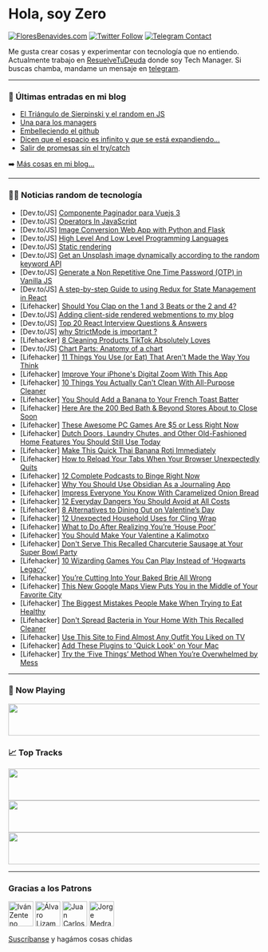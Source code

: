 # Hola, soy Zero

[![FloresBenavides.com](https://img.shields.io/website?down_message=oops&label=MiBlog&style=for-the-badge&up_message=online&url=https%3A%2F%2Ffloresbenavides.com)](https://floresbenavides.com) [![Twitter Follow](https://img.shields.io/twitter/follow/ZeroDragon?color=%231DA1F2&label=Follow&logo=twitter&logoColor=ffffff&style=for-the-badge)](https://twitter.com/zerodragon) [![Telegram Contact](https://img.shields.io/badge/escr%C3%ADbeme-ZeroDragon-%2326A5E4?style=for-the-badge&logo=telegram)](https://t.me/zerodragon)

Me gusta crear cosas y experimentar con tecnología que no entiendo.
Actualmente trabajo en [ResuelveTuDeuda](http://github.com/resuelve) donde soy Tech Manager.
Si buscas chamba, mandame un mensaje en [telegram](https://t.me/zerodragon).

---

### 📕 Últimas entradas en mi blog
<!-- BLOG-POST-LIST:START -->
- [El Triángulo de Sierpinski y el random en JS](https://floresbenavides.com/el-triangulo-de-sierpinski-y-el-random-en-js/)
- [Una para los managers](https://floresbenavides.com/una-para-los-managers/)
- [Embelleciendo el github](https://floresbenavides.com/embelleciendo-el-github/)
- [Dicen que el espacio es infinito y que se está expandiendo…](https://floresbenavides.com/dicen-que-el-espacio-es-infinito-y-que-se-esta-expandiendo/)
- [Salir de promesas sin el try/catch](https://floresbenavides.com/salir-de-promesas-sin-el-try-catch/)
<!-- BLOG-POST-LIST:END -->

➡️ [Más cosas en mi blog...](https://floresbenavides.com)

---

### 👨‍💻 Noticias random de tecnología
<!-- TECH-POSTS:START -->
- [Dev.to/JS] [Componente Paginador para Vuejs 3](https://dev.to/horaciodegiorgi/componente-paginador-par-vuejs-3-408e)
- [Dev.to/JS] [Operators In JavaScript](https://dev.to/ankitdevelops/operators-in-javascript-4kpa)
- [Dev.to/JS] [Image Conversion Web App with Python and Flask](https://dev.to/feranmiodugbemi10/image-conversion-web-app-with-python-1e18)
- [Dev.to/JS] [High Level And Low Level Programming Languages](https://dev.to/stevepurpose/high-level-and-low-level-programming-languages-am)
- [Dev.to/JS] [Static rendering](https://dev.to/lausuarez02/static-rendering-592h)
- [Dev.to/JS] [Get an Unsplash image dynamically according to the random keyword API](https://dev.to/koshirok096/get-an-unsplash-image-dynamically-according-to-the-random-keyword-api-3n75)
- [Dev.to/JS] [Generate a Non Repetitive One Time Password &lpar;OTP&rpar; in Vanilla JS](https://dev.to/mrsrv7/generate-a-non-repetitive-one-time-password-otp-in-vanilla-js-3agn)
- [Dev.to/JS] [A step-by-step Guide to using Redux for State Management in React](https://dev.to/ali_adeku/a-step-by-step-guide-to-using-redux-for-state-management-in-react-295l)
- [Lifehacker] [Should You Clap on the 1 and 3 Beats or the 2 and 4?](https://lifehacker.com/should-you-clap-on-the-1-and-3-beat-or-the-2-and-4-1850096102)
- [Dev.to/JS] [Adding client-side rendered webmentions to my blog](https://dev.to/cdransf/adding-client-side-rendered-webmentions-to-my-blog-4fp4)
- [Dev.to/JS] [Top 20 React Interview Questions &amp; Answers](https://dev.to/davidyaonz/top-20-react-interview-questions-answers-fmm)
- [Dev.to/JS] [why StrictMode is important ?](https://dev.to/iyadchafroud/why-strictmode-is-important--jhg)
- [Lifehacker] [8 Cleaning Products TikTok Absolutely Loves](https://lifehacker.com/8-cleaning-products-tiktok-absolutely-loves-1850095503)
- [Dev.to/JS] [Chart Parts: Anatomy of a chart](https://dev.to/joelmturner/chart-parts-anatomy-of-a-chart-52i9)
- [Lifehacker] [11 Things You Use &lpar;or Eat&rpar; That Aren&#39;t Made the Way You Think](https://lifehacker.com/11-things-you-use-or-eat-that-arent-made-the-way-you-1850077719)
- [Lifehacker] [Improve Your iPhone&#39;s Digital Zoom With This App](https://lifehacker.com/improve-your-iphones-digital-zoom-with-this-app-1850095334)
- [Lifehacker] [10 Things You Actually Can&#39;t Clean With All-Purpose Cleaner](https://lifehacker.com/10-things-you-actually-cant-clean-with-all-purpose-clea-1850095135)
- [Lifehacker] [You Should Add a Banana to Your French Toast Batter](https://lifehacker.com/you-should-add-a-banana-to-your-french-toast-batter-1850095258)
- [Lifehacker] [Here Are the 200 Bed Bath &amp; Beyond Stores About to Close Soon](https://lifehacker.com/here-are-the-200-bed-bath-beyond-stores-about-to-clos-1850095080)
- [Lifehacker] [These Awesome PC Games Are $5 or Less Right Now](https://lifehacker.com/these-awesome-pc-games-are-5-or-less-right-now-1850094709)
- [Lifehacker] [Dutch Doors, Laundry Chutes, and Other Old-Fashioned Home Features You Should Still Use Today](https://lifehacker.com/dutch-doors-laundry-chutes-and-other-old-fashioned-ho-1850094601)
- [Lifehacker] [Make This Quick Thai Banana Roti Immediately](https://lifehacker.com/make-this-quick-thai-banana-roti-immediately-1850094469)
- [Lifehacker] [How to Reload Your Tabs When Your Browser Unexpectedly Quits](https://lifehacker.com/how-to-reload-your-tabs-when-your-browser-unexpectedly-1850093866)
- [Lifehacker] [12 Complete Podcasts to Binge Right Now](https://lifehacker.com/12-podcasts-to-binge-right-now-1850079348)
- [Lifehacker] [Why You Should Use Obsidian As a Journaling App](https://lifehacker.com/why-you-should-use-obsidian-as-a-journaling-app-1850086690)
- [Lifehacker] [Impress Everyone You Know With Caramelized Onion Bread](https://lifehacker.com/impress-everyone-you-know-with-caramelized-onion-bread-1850091432)
- [Lifehacker] [12 Everyday Dangers You Should Avoid at All Costs](https://lifehacker.com/12-everyday-dangers-you-should-avoid-at-all-costs-1850090598)
- [Lifehacker] [8 Alternatives to Dining Out on Valentine’s Day](https://lifehacker.com/8-alternatives-to-dining-out-on-valentine-s-day-1850091443)
- [Lifehacker] [12 Unexpected Household Uses for Cling Wrap](https://lifehacker.com/12-unexpected-household-uses-for-cling-wrap-1850088219)
- [Lifehacker] [What to Do After Realizing You’re ‘House Poor’](https://lifehacker.com/what-to-do-after-realizing-you-re-house-poor-1850088721)
- [Lifehacker] [You Should Make Your Valentine a Kalimotxo](https://lifehacker.com/you-should-make-your-valentine-a-kalimotxo-1850088997)
- [Lifehacker] [Don&#39;t Serve This Recalled Charcuterie Sausage at Your Super Bowl Party](https://lifehacker.com/dont-serve-this-recalled-charcuterie-sausage-at-your-su-1850089465)
- [Lifehacker] [10 Wizarding Games You Can Play Instead of &#39;Hogwarts Legacy&#39;](https://lifehacker.com/10-wizarding-games-you-can-play-instead-of-hogwarts-leg-1850089265)
- [Lifehacker] [You’re Cutting Into Your Baked Brie All Wrong](https://lifehacker.com/you-re-cutting-into-your-baked-brie-all-wrong-1850089023)
- [Lifehacker] [This New Google Maps View Puts You in the Middle of Your Favorite City](https://lifehacker.com/this-new-google-maps-view-puts-you-in-the-middle-of-you-1850089257)
- [Lifehacker] [The Biggest Mistakes People Make When Trying to Eat Healthy](https://lifehacker.com/the-biggest-mistakes-people-make-when-trying-to-eat-hea-1850089228)
- [Lifehacker] [Don&#39;t Spread Bacteria in Your Home With This Recalled Cleaner](https://lifehacker.com/dont-spread-bacteria-in-your-home-with-this-recalled-cl-1850088974)
- [Lifehacker] [Use This Site to Find Almost Any Outfit You Liked on TV](https://lifehacker.com/use-this-site-to-find-almost-any-outfit-you-liked-on-tv-1850088497)
- [Lifehacker] [Add These Plugins to &#39;Quick Look&#39; on Your Mac](https://lifehacker.com/add-these-plugins-to-quick-look-on-your-mac-1850087046)
- [Lifehacker] [Try the ‘Five Things’ Method When You’re Overwhelmed by Mess](https://lifehacker.com/try-the-five-things-method-when-you-re-overwhelmed-by-1850087958)<!-- TECH-POSTS:END -->

---

### 🎵 Now Playing
<a href="https://spotify-now-playing-dun.vercel.app/now-playing?open"><img src="https://spotify-now-playing-dun.vercel.app/now-playing" width="540" height="64"></a>

### 📈 Top Tracks
<a href="https://spotify-now-playing-dun.vercel.app/top-tracks?i=1&open"><img src="https://spotify-now-playing-dun.vercel.app/top-tracks?i=1" width="540" height="64"></a>
<a href="https://spotify-now-playing-dun.vercel.app/top-tracks?i=2&open"><img src="https://spotify-now-playing-dun.vercel.app/top-tracks?i=2" width="540" height="64"></a>
<a href="https://spotify-now-playing-dun.vercel.app/top-tracks?i=3&open"><img src="https://spotify-now-playing-dun.vercel.app/top-tracks?i=3" width="540" height="64"></a>

---

### Gracias a los Patrons
[<img src="https://avatars.githubusercontent.com/u/243380?v=4" alt="Iván Zenteno" width="50px">](https://github.com/k001) [<img src="https://avatars.githubusercontent.com/u/19955639?v=4" alt="Álvaro Lizama" width="50px">](https://github.com/alvarolizama) [<img src="https://avatars.githubusercontent.com/u/2718753?v=4" alt="Juan Carlos Ruiz" width="50px">](https://github.com/JuanCrg90) [<img src="https://avatars.githubusercontent.com/u/37025?v=4" alt="Jorge Medrano" width="50px">](https://github.com/h1pp1e) 

[Suscríbanse](https://www.patreon.com/zerodragon) y hagámos cosas chidas
